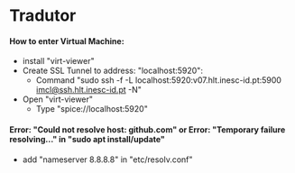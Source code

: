 # Tradutor

#### How to enter Virtual Machine:
- install "virt-viewer"
- Create SSL Tunnel to address: "localhost:5920":
  -  Command "sudo ssh -f -L localhost:5920:v07.hlt.inesc-id.pt:5900 imcl@ssh.hlt.inesc-id.pt -N"
- Open "virt-viewer"
  - Type "spice://localhost:5920" 

#### Error: "Could not resolve host: github.com" or Error: "Temporary failure resolving..." in "sudo apt install/update"
- add "nameserver 8.8.8.8" in "etc/resolv.conf"
